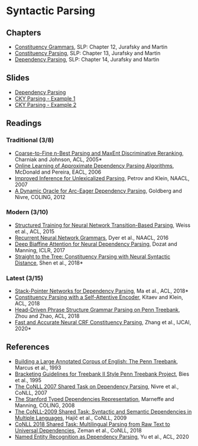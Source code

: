 # Syntactic Parsing

## Chapters

* [Constituency Grammars](https://web.stanford.edu/~jurafsky/slp3/12.pdf), SLP: Chapter 12, Jurafsky and Martin
* [Constituency Parsing](https://web.stanford.edu/~jurafsky/slp3/13.pdf), SLP: Chapter 13, Jurafsky and Martin
* [Dependency Parsing](https://web.stanford.edu/~jurafsky/slp3/14.pdf), SLP: Chapter 14, Jurafsky and Martin

## Slides

* [Dependency Parsing](https://www.slideshare.net/jchoi7s/cs571-dependency-parsing?qid=d8ee4d3e-3aa0-4bcb-9175-9dd8b2f19c3c&v=&b)
* [CKY Parsing - Example 1](https://www.slideshare.net/jchoi7s/cky-parsing)
* [CKY Parsing - Example 2](https://www.slideshare.net/jchoi7s/cky-parsing-244906545)

## Readings

### Traditional (3/8)

* [Coarse-to-Fine n-Best Parsing and MaxEnt Discriminative Reranking](https://www.aclweb.org/anthology/P05-1022/), Charniak and Johnson, ACL, 2005*
* [Online Learning of Approximate Dependency Parsing Algorithms](https://www.aclweb.org/anthology/E06-1011/), McDonald and Pereira, EACL, 2006
* [Improved Inference for Unlexicalized Parsing](https://www.aclweb.org/anthology/N07-1051), Petrov and Klein, NAACL, 2007
* [A Dynamic Oracle for Arc-Eager Dependency Parsing](https://www.aclweb.org/anthology/C12-1059/), Goldberg and Nivre, COLING, 2012

### Modern (3/10)

* [Structured Training for Neural Network Transition-Based Parsing](http://aclweb.org/anthology/P15-1032), Weiss et al., ACL, 2015
* [Recurrent Neural Network Grammars](https://www.aclweb.org/anthology/N16-1024/), Dyer et al., NAACL, 2016
* [Deep Biaffine Attention for Neural Dependency Parsing](https://arxiv.org/abs/1611.01734), Dozat and Manning, ICLR, 2017
* [Straight to the Tree: Constituency Parsing with Neural Syntactic Distance](http://aclweb.org/anthology/P18-1108), Shen et al., 2018*

### Latest (3/15)

* [Stack-Pointer Networks for Dependency Parsing](https://www.aclweb.org/anthology/P18-1130/), Ma et al., ACL, 2018*
* [Constituency Parsing with a Self-Attentive Encoder](https://www.aclweb.org/anthology/P18-1249/), Kitaev and Klein, ACL, 2018
* [Head-Driven Phrase Structure Grammar Parsing on Penn Treebank](https://www.aclweb.org/anthology/P19-1230/), Zhou and Zhao, ACL, 2018
* [Fast and Accurate Neural CRF Constituency Parsing](https://www.ijcai.org/Proceedings/2020/560/), Zhang et al., IJCAI, 2020*


## References

* [Building a Large Annotated Corpus of English: The Penn Treebank](https://www.aclweb.org/anthology/J93-2004/), Marcus et al., 1993
* [Bracketing Guidelines for Treebank II Style Penn Treebank Project](https://www.ldc.upenn.edu/sites/www.ldc.upenn.edu/files/penn-etb-2-style-guidelines.pdf), Bies et al., 1995
* [The CoNLL 2007 Shared Task on Dependency Parsing](https://www.aclweb.org/anthology/D07-1096/), Nivre et al., CoNLL, 2007
* [The Stanford Typed Dependencies Representation](https://www.aclweb.org/anthology/W08-1301/), Marneffe and Manning, COLING, 2008
* [The CoNLL-2009 Shared Task: Syntactic and Semantic Dependencies in Multiple Languages](https://www.aclweb.org/anthology/W09-1201/), Hajič et al., CoNLL, 2009
* [CoNLL 2018 Shared Task: Multilingual Parsing from Raw Text to Universal Dependencies](https://www.aclweb.org/anthology/K18-2001/), Zeman et al., CoNLL, 2018
* [Named Entity Recognition as Dependency Parsing](https://www.aclweb.org/anthology/2020.acl-main.577), Yu et al., ACL, 2020

